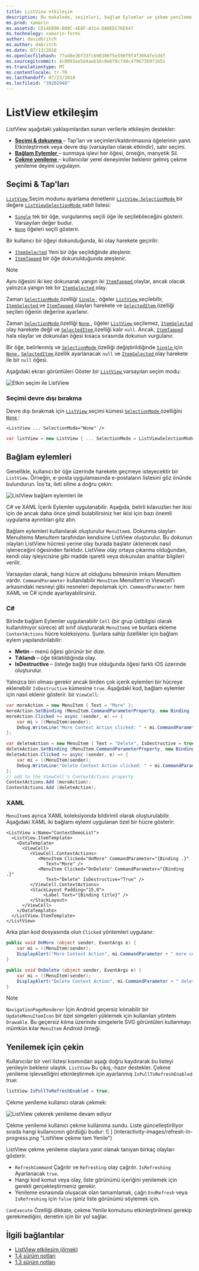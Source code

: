 ```yaml
---
title: ListView etkileşim
description: Bu makalede, seçimleri, bağlam Eylemler ve çekme yenileme uygulayarak bir Xamarin.Forms ListView için etkileşim ekleme açıklanmaktadır.
ms.prod: xamarin
ms.assetid: CD14EB90-B08C-4E8F-A314-DA0EEC76E647
ms.technology: xamarin-forms
author: davidbritch
ms.author: dabritch
ms.date: 07/13/2018
ms.openlocfilehash: 77a48e36f33fc690306f5e590f9f4f3064fe1ddf
ms.sourcegitcommit: 4c0093ee5d4aeb16c0e6f0c740c4796736971651
ms.translationtype: MT
ms.contentlocale: tr-TR
ms.lasthandoff: 07/23/2018
ms.locfileid: "39202948"
---
```

# <a name="listview-interactivity"></a>ListView etkileşim

ListView aşağıdaki yaklaşımlardan sunan verilerle etkileşim destekler:

- [**Seçimi & dokunma** ](#selectiontaps) &ndash; Tap'ları ve seçimleri/kaldırılmasına öğelerinin yanıt. Etkinleştirmek veya devre dışı (varsayılan olarak etkindir), satır seçimi.
- [**Bağlam Eylemler** ](#Context_Actions) &ndash; sunmaya işlevi her öğesi, örneğin, manyetik Sil.
- [**Çekme yenileme** ](#Pull_to_Refresh) &ndash; kullanıcılar yerel deneyimler beklenir gelmiş çekme yenileme deyimi uygulayın.

<a name="selectiontaps" />

## <a name="selection--taps"></a>Seçimi & Tap'ları

[ `ListView` ](xref:Xamarin.Forms.ListView) Seçim modunu ayarlama denetlenir [ `ListView.SelectionMode` ](xref:Xamarin.Forms.ListView.SelectionMode) bir değere [ `ListViewSelectionMode` ](xref:Xamarin.Forms.ListViewSelectionMode) sabit listesi:

- [`Single`](xref:Xamarin.Forms.ListViewSelectionMode.Single) tek bir öğe, vurgulanmış seçili öğe ile seçilebileceğini gösterir. Varsayılan değer budur.
- [`None`](xref:Xamarin.Forms.ListViewSelectionMode.None) öğeleri seçili gösterir.

Bir kullanıcı bir öğeyi dokunduğunda, iki olay harekete geçirilir:

- [`ItemSelected`](xref:Xamarin.Forms.ListView.ItemSelected) Yeni bir öğe seçildiğinde ateşlenir.
- [`ItemTapped`](xref:Xamarin.Forms.ListView.ItemTapped) bir öğe dokunulduğunda ateşlenir.

> [!NOTE]
> Aynı öğesini iki kez dokunarak yangın iki [ `ItemTapped` ](xref:Xamarin.Forms.ListView.ItemTapped) olaylar, ancak olacak yalnızca yangın tek bir [ `ItemSelected` ](xref:Xamarin.Forms.ListView.ItemSelected) olay.

Zaman [ `SelectionMode` ](xref:Xamarin.Forms.ListView.SelectionMode) özelliği [ `Single` ](xref:Xamarin.Forms.ListViewSelectionMode.Single), öğeler [ `ListView` ](xref:Xamarin.Forms.ListView) seçilebilir, [ `ItemSelected` ](xref:Xamarin.Forms.ListView.ItemSelected) ve [ `ItemTapped` ](xref:Xamarin.Forms.ListView.ItemTapped) olayları harekete ve [ `SelectedItem` ](xref:Xamarin.Forms.ListView.SelectedItem) özelliği seçilen öğenin değerine ayarlanır.

Zaman [ `SelectionMode` ](xref:Xamarin.Forms.ListView.SelectionMode) özelliği [ `None` ](xref:Xamarin.Forms.ListViewSelectionMode.None), öğeler [ `ListView` ](xref:Xamarin.Forms.ListView) seçilemez, [ `ItemSelected` ](xref:Xamarin.Forms.ListView.ItemSelected) olay harekete değil ve [ `SelectedItem` ](xref:Xamarin.Forms.ListView.SelectedItem) özelliği kalır `null`. Ancak, [ `ItemTapped` ](xref:Xamarin.Forms.ListView.ItemTapped) hala olaylar ve dokunulan öğesi kısaca sırasında dokunun vurgulanır.

Bir öğe, belirlenmiş ve [ `SelectionMode` ](xref:Xamarin.Forms.ListView.SelectionMode) özelliği değiştirildiğinde [ `Single` ](xref:Xamarin.Forms.ListViewSelectionMode.Single) için [ `None` ](xref:Xamarin.Forms.ListViewSelectionMode.None), [ `SelectedItem` ](xref:Xamarin.Forms.ListView.SelectedItem) özellik ayarlanacak `null` ve [ `ItemSelected` ](xref:Xamarin.Forms.ListView.ItemSelected) olay harekete ile bir `null` öğesi.

Aşağıdaki ekran görüntüleri Göster bir [ `ListView` ](xref:Xamarin.Forms.ListView) varsayılan seçim modu:

![](interactivity-images/selection-default.png "Etkin seçim ile ListView")

### <a name="disabling-selection"></a>Seçimi devre dışı bırakma

Devre dışı bırakmak için [ `ListView` ](xref:Xamarin.Forms.ListView) seçimi kümesi [ `SelectionMode` ](xref:Xamarin.Forms.ListView.SelectionMode) özelliğini [ `None` ](xref:Xamarin.Forms.ListViewSelectionMode.None):

```xaml
<ListView ... SelectionMode="None" />
```

```csharp
var listView = new ListView { ... SelectionMode = ListViewSelectionMode.None };
```

<a name="Context_Actions" />

## <a name="context-actions"></a>Bağlam eylemleri
Genellikle, kullanıcı bir öğe üzerinde harekete geçmeye isteyecektir bir `ListView`. Örneğin, e-posta uygulamasında e-postaların listesini göz önünde bulundurun. İos'ta, ileti silme a doğru çekin:

![](interactivity-images/context-default.png "ListView bağlam eylemleri ile")

C# ve XAML İçerik Eylemler uygulanabilir. Aşağıda, belirli kılavuzları her ikisi için de ancak daha önce şimdi bulabilirsiniz her ikisi için bazı önemli uygulama ayrıntıları göz atın.

Bağlam eylemleri kullanılarak oluşturulur `MenuItem`s. Dokunma olayları MenuItems MenuItem tarafından kendisine ListView oluşturulur. Bu dokunun olayları ListView hücresi yerine olay burada başlatır üklenecek nasıl işleneceğini öğesinden farklıdır. ListView olay ortaya çıkarma olduğundan, kendi olay işleyicisine gibi madde işaretli veya dokunulan anahtar bilgileri verilir.

Varsayılan olarak, hangi hücre ait olduğunu bilmesinin imkanı MenuItem vardır. `CommandParameter` kullanılabilir `MenuItem` MenuItem'ın Viewcell'i arkasındaki nesneyi gibi nesneleri depolamak için. `CommandParameter` hem XAML ve C# içinde ayarlayabilirsiniz.

### <a name="c"></a>C#  

Birinde bağlam Eylemler uygulanabilir `Cell` (bir grup üstbilgisi olarak kullanılmıyor sürece) alt sınıf oluşturarak `MenuItem`s ve bunlara ekleme `ContextActions` hücre koleksiyonu. Şunlara sahip özellikler için bağlam eylem yapılandırılabilir:

* **Metin** &ndash; menü öğesi görünür bir dize.
* **Tıklandı** &ndash; öğe tıklatıldığında olay.
* **IsDestructive** &ndash; (isteğe bağlı) true olduğunda öğesi farklı iOS üzerinde oluşturulur.

Yalnızca biri olması gerekir ancak birden çok içerik eylemleri bir hücreye eklenebilir `IsDestructive` kümesine `true`. Aşağıdaki kod, bağlam eylemler için nasıl eklenir gösterir. bir `ViewCell`:

```csharp
var moreAction = new MenuItem { Text = "More" };
moreAction.SetBinding (MenuItem.CommandParameterProperty, new Binding ("."));
moreAction.Clicked += async (sender, e) => {
    var mi = ((MenuItem)sender);
    Debug.WriteLine("More Context Action clicked: " + mi.CommandParameter);
};

var deleteAction = new MenuItem { Text = "Delete", IsDestructive = true }; // red background
deleteAction.SetBinding (MenuItem.CommandParameterProperty, new Binding ("."));
deleteAction.Clicked += async (sender, e) => {
    var mi = ((MenuItem)sender);
    Debug.WriteLine("Delete Context Action clicked: " + mi.CommandParameter);
};
// add to the ViewCell's ContextActions property
ContextActions.Add (moreAction);
ContextActions.Add (deleteAction);
```

### <a name="xaml"></a>XAML

`MenuItem`s ayrıca XAML koleksiyonda bildirimli olarak oluşturulabilir. Aşağıdaki XAML iki bağlamı eylemi uygulanan özel bir hücre gösterir:

```xaml
<ListView x:Name="ContextDemoList">
  <ListView.ItemTemplate>
    <DataTemplate>
      <ViewCell>
         <ViewCell.ContextActions>
            <MenuItem Clicked="OnMore" CommandParameter="{Binding .}"
               Text="More" />
            <MenuItem Clicked="OnDelete" CommandParameter="{Binding .}"
               Text="Delete" IsDestructive="True" />
         </ViewCell.ContextActions>
         <StackLayout Padding="15,0">
              <Label Text="{Binding title}" />
         </StackLayout>
      </ViewCell>
    </DataTemplate>
  </ListView.ItemTemplate>
</ListView>
```

Arka plan kod dosyasında olun `Clicked` yöntemleri uygulanır:

```csharp
public void OnMore (object sender, EventArgs e) {
    var mi = ((MenuItem)sender);
    DisplayAlert("More Context Action", mi.CommandParameter + " more context action", "OK");
}

public void OnDelete (object sender, EventArgs e) {
    var mi = ((MenuItem)sender);
    DisplayAlert("Delete Context Action", mi.CommandParameter + " delete context action", "OK");
}
```

> [!NOTE]
> `NavigationPageRenderer` İçin Android geçersiz kılınabilir bir `UpdateMenuItemIcon` bir özel simgeleri yüklemek için kullanılan yöntem `Drawable`. Bu geçersiz kılma üzerinde simgelerle SVG görüntüleri kullanmayı mümkün kılar `MenuItem` Android örneği.

<a name="Pull_to_Refresh" />

## <a name="pull-to-refresh"></a>Yenilemek için çekin
Kullanıcılar bir veri listesi kısmından aşağı doğru kaydırarak bu listeyi yenileyin beklenir ulaştık. `ListView` Bu çıkış,-hazır destekler. Çekme yenileme işlevselliğini etkinleştirmek için ayarlanmış `IsPullToRefreshEnabled` true:

```csharp
listView.IsPullToRefreshEnabled = true;
```

Çekme yenileme kullanıcı olarak çekmek:

![](interactivity-images/refresh-start.png "ListView çekerek yenileme devam ediyor")

Çekme yenileme kullanıcı çekme kullanıma sundu. Liste güncelleştiriliyor sırada hangi kullanıcının gördüğü budur: ![ ] (interactivity-images/refresh-in-progress.png "ListView çekme tam Yenile")

ListView çekme yenileme olaylara yanıt olanak tanıyan birkaç olayları gösterir.

-  `RefreshCommand` Çağrılır ve `Refreshing` olay çağrılır. `IsRefreshing` Ayarlanacak `true`.
-  Hangi kod komut veya olay, liste görünümü içeriğini yenilemek için gerekli gerçekleştirmeniz gerekir.
-  Yenileme esnasında oluşacak olan tamamlamak, çağrı `EndRefresh` veya `IsRefreshing` için `false` işiniz liste görünümü söylemek için.

`CanExecute` Özelliği dikkate, çekme Yenile komutunu etkinleştirilmesi gerekip gerekmediğini, denetim için bir yol sağlar.



## <a name="related-links"></a>İlgili bağlantılar

- [ListView etkileşim (örnek)](https://developer.xamarin.com/samples/xamarin-forms/UserInterface/ListView/interactivity)
- [1.4 sürüm notları](http://forums.xamarin.com/discussion/35451/xamarin-forms-1-4-0-released/)
- [1.3 sürüm notları](http://forums.xamarin.com/discussion/29934/xamarin-forms-1-3-0-released/)
